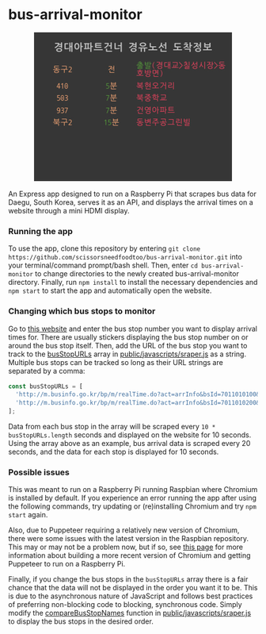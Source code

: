 # bus-arrival-monitor
<div align="center">
  <img width="400" height="300" src="https://github.com/scissorsneedfoodtoo/bus-arrival-monitor/blob/master/docs/images/bus-arrival-monitor.jpg">
</div>

An Express app designed to run on a Raspberry Pi that scrapes bus data for Daegu, South Korea, serves it as an API, and displays the arrival times on a website through a mini HDMI display.

### Running the app

To use the app, clone this repository by entering `git clone https://github.com/scissorsneedfoodtoo/bus-arrival-monitor.git` into your terminal/command prompt/bash shell. Then, enter `cd bus-arrival-monitor` to change directories to the newly created bus-arrival-monitor directory. Finally, run `npm install` to install the necessary dependencies and `npm start` to start the app and automatically open the website.

### Changing which bus stops to monitor
Go to [this website](http://m.businfo.go.kr/bp/m/realTime.do?act=arrInfoMain) and enter the bus stop number you want to display arrival times for. There are usually stickers displaying the bus stop number on or around the bus stop itself. Then, add the URL of the bus stop you want to track to the [busStopURLs](https://github.com/scissorsneedfoodtoo/bus-arrival-monitor/blob/ac960e006ba3a957d4e25039e191b41b950217cd/public/javascripts/scraper.js#L3) array in [public/javascripts/sraper.js](https://github.com/scissorsneedfoodtoo/bus-arrival-monitor/blob/master/public/javascripts/scraper.js) as a string. Multiple bus stops can be tracked so long as their URL strings are separated by a comma:

```js
const busStopURLs = [
  'http://m.businfo.go.kr/bp/m/realTime.do?act=arrInfo&bsId=7011010100&bsNm=%B0%E6%B4%EB%BE%C6%C6%C4%C6%AE%B0%C7%B3%CA', // kyungdaeAptCorner
  'http://m.businfo.go.kr/bp/m/realTime.do?act=arrInfo&bsId=7011010200&bsNm=%B0%E6%B4%EB%BE%C6%C6%C4%C6%AE%BE%D5' //kyungdaeAptFront
];
```

Data from each bus stop in the array will be scraped every `10 * busStopURLs.length` seconds and displayed on the website for 10 seconds. Using the array above as an example, bus arrival data is scraped every 20 seconds, and the data for each stop is displayed for 10 seconds.

### Possible issues
This was meant to run on a Raspberry Pi running Raspbian where Chromium is installed by default. If you experience an error running the app after using the following commands, try updating or (re)installing Chromium and try `npm start` again.

Also, due to Puppeteer requiring a relatively new version of Chromium, there were some issues with the latest version in the Raspbian repository. This may or may not be a problem now, but if so, see [this page](https://github.com/GoogleChrome/puppeteer/issues/550) for more information about building a more recent version of Chromium and getting Puppeteer to run on a Raspberry Pi.

Finally, if you change the bus stops in the `busStopURLs` array there is a fair chance that the data will not be displayed in the order you want it to be. This is due to the asynchronous nature of JavaScript and follows best practices of preferring non-blocking code to blocking, synchronous code. Simply modify the [compareBusStopNames](https://github.com/scissorsneedfoodtoo/bus-arrival-monitor/blob/ac960e006ba3a957d4e25039e191b41b950217cd/public/javascripts/scraper.js#L54) function in [public/javascripts/sraper.js](https://github.com/scissorsneedfoodtoo/bus-arrival-monitor/blob/master/public/javascripts/scraper.js) to display the bus stops in the desired order.
